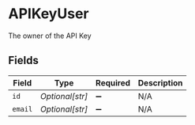# APIKeyUser

The owner of the API Key


## Fields

| Field              | Type               | Required           | Description        |
| ------------------ | ------------------ | ------------------ | ------------------ |
| `id`               | *Optional[str]*    | :heavy_minus_sign: | N/A                |
| `email`            | *Optional[str]*    | :heavy_minus_sign: | N/A                |